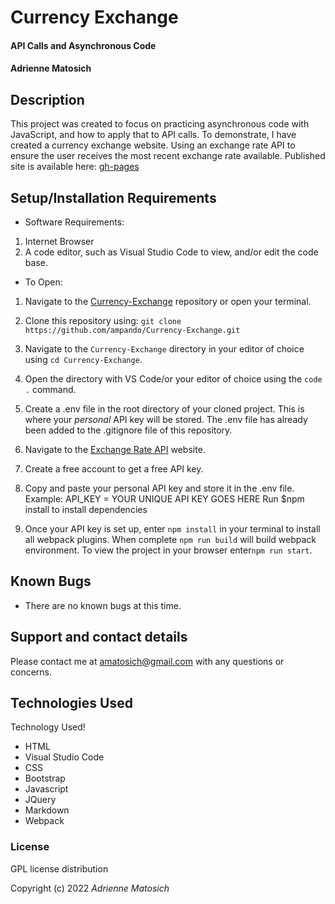 # Currency Exchange

#### API Calls and Asynchronous Code

#### Adrienne Matosich 

## Description

This project was created to focus on practicing asynchronous code with JavaScript, and how to apply that to API calls. To demonstrate, I have created a currency exchange website. Using an exchange rate API to ensure the user receives the most recent exchange rate available. Published site is available here: [gh-pages](https://ampando.github.io/Currency-Exchange/)

## Setup/Installation Requirements  
  
  * Software Requirements:

  1. Internet Browser
  2. A code editor, such as Visual Studio Code to view, and/or edit the code base. 
  
  * To Open:

  1. Navigate to the [Currency-Exchange](https://github.com/ampando/Currency-Exchange) repository or open your terminal.
  
  2. Clone this repository using:  `git clone https://github.com/ampando/Currency-Exchange.git`
  
  3. Navigate to the `Currency-Exchange` directory in your editor of choice using `cd Currency-Exchange`.
  
  4. Open the directory with VS Code/or your editor of choice using the `code .` command.
  
  5. Create a .env file in the root directory of your cloned project. This is where your *personal* API key will be stored. 
    The .env file has already been added to the .gitignore file of this repository.
  
  6. Navigate to the [Exchange Rate API](https://www.exchangerate-api.com/) website. 
  
  7. Create a free account to get a free API key. 
  
  8. Copy and paste your personal API key and store it in the .env file. 
    Example: API_KEY = YOUR UNIQUE API KEY GOES HERE
  Run $npm install to install dependencies
  
  9. Once your API key is set up, enter `npm install` in your terminal to install all webpack plugins. When complete `npm run build` will build webpack environment. To view the project in your browser enter`npm run start`.
  
## Known Bugs
* There are no known bugs at this time. 

## Support and contact details
Please contact me at amatosich@gmail.com with any questions or concerns. 

## Technologies Used

Technology Used!
* HTML
* Visual Studio Code 
* CSS
* Bootstrap
* Javascript
* JQuery
* Markdown
* Webpack 

### License

GPL license distribution

Copyright (c) 2022 *Adrienne Matosich*